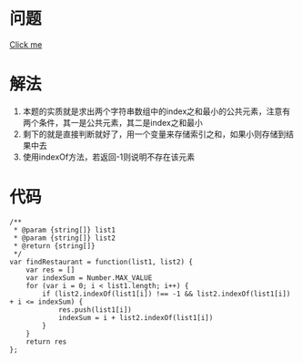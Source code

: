 # 问题
[Click me](https://leetcode.com/problems/minimum-index-sum-of-two-lists/description/)
# 解法
1. 本题的实质就是求出两个字符串数组中的index之和最小的公共元素，注意有两个条件，其一是公共元素，其二是index之和最小
2. 剩下的就是直接判断就好了，用一个变量来存储索引之和，如果小则存储到结果中去
3. 使用indexOf方法，若返回-1则说明不存在该元素
# 代码
```
/**
 * @param {string[]} list1
 * @param {string[]} list2
 * @return {string[]}
 */
var findRestaurant = function(list1, list2) {
    var res = []
    var indexSum = Number.MAX_VALUE
    for (var i = 0; i < list1.length; i++) {
        if (list2.indexOf(list1[i]) !== -1 && list2.indexOf(list1[i]) + i <= indexSum) {
            res.push(list1[i])
            indexSum = i + list2.indexOf(list1[i])
        }
    }
    return res
};
```

